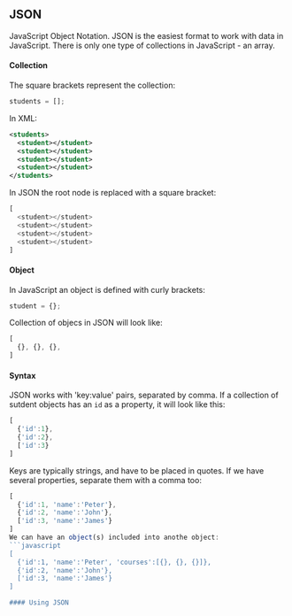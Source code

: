 ## JSON
JavaScript Object Notation. JSON is the easiest format to work with data in JavaScript. There is only one type of collections in JavaScript - an array. 

#### Collection
The square brackets represent the collection:
```javascript
students = [];
```
In XML:
```xml
<students>
  <student></student>
  <student></student>
  <student></student>
  <student></student>
</students>
```
In JSON the root node is replaced with a square bracket:
```javascript
[
  <student></student>
  <student></student>
  <student></student>
  <student></student>
]
```

#### Object
In JavaScript an object is defined with curly brackets:
```javascript
student = {};
```
Collection of objecs in JSON will look like:
```javascript
[ 
  {}, {}, {}, 
]
```

#### Syntax
JSON works with 'key:value' pairs, separated by comma.
If a collection of sutdent objects has an `id` as a property, it will look like this:
```javascript
[
  {'id':1},
  {'id':2},
  ['id':3}
]
```
Keys are typically strings, and have to be placed in quotes. If we have several properties, separate them with a comma too:
```javascript
[
  {'id':1, 'name':'Peter'},
  {'id':2, 'name':'John'},
  ['id':3, 'name':'James'}
]
We can have an object(s) included into anothe object:
```javascript
[
  {'id':1, 'name':'Peter', 'courses':[{}, {}, {}]},
  {'id':2, 'name':'John'},
  ['id':3, 'name':'James'}
]

#### Using JSON
